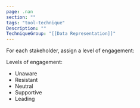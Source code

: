 ```yaml
---
page: .nan
section: ""
tags: "tool-technique"
Description: ""
TechniqueGroup: "[[Data Representation]]"
---
```


For each stakeholder, assign a level of engagement:


Levels of engagement:
* Unaware
* Resistant
* Neutral
* Supportive
* Leading
